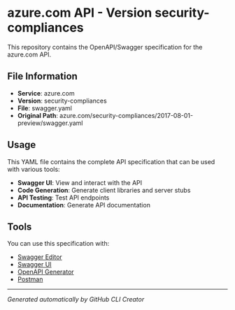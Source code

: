 # azure.com API - Version security-compliances

This repository contains the OpenAPI/Swagger specification for the azure.com API.

## File Information

- **Service**: azure.com
- **Version**: security-compliances
- **File**: swagger.yaml
- **Original Path**: azure.com/security-compliances/2017-08-01-preview/swagger.yaml

## Usage

This YAML file contains the complete API specification that can be used with various tools:

- **Swagger UI**: View and interact with the API
- **Code Generation**: Generate client libraries and server stubs
- **API Testing**: Test API endpoints
- **Documentation**: Generate API documentation

## Tools

You can use this specification with:

- [Swagger Editor](https://editor.swagger.io/)
- [Swagger UI](https://swagger.io/tools/swagger-ui/)
- [OpenAPI Generator](https://openapi-generator.tech/)
- [Postman](https://www.postman.com/)

---

*Generated automatically by GitHub CLI Creator*
